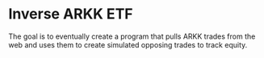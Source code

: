 # Inverse ARKK ETF

The goal is to eventually create a program that pulls ARKK trades from the web and 
uses them to create simulated opposing trades to track equity. 
